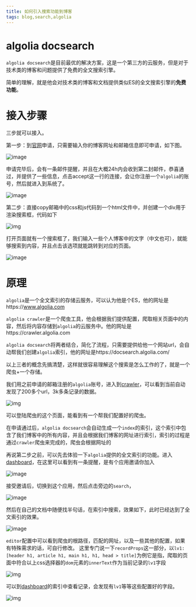 ```yaml
---
title: 如何引入搜索功能到博客
tags: blog,search,algolia
---
```


# algolia docsearch
`algolia docsearch`是目前最优的解决方案，这是一个第三方的云服务，但是对于技术类的博客和问题提供了免费的全文搜索引擎。

简单的理解，就是他会对技术类的博客和文档提供类似ES的全文搜索引擎的**免费功能**。

# 接入步骤
三步就可以接入。

第一步：到[官网](https://docsearch.algolia.com/apply/)申请，只需要输入你的博客网址和邮箱信息即可申请，如下图。

![image](https://i.imgur.com/XhESqcu.png)

申请完毕后，会有一条邮件提醒，并且在大概24h内会收到第二封邮件，恭喜通过，并提供了一些信息，点击accept这一行的连接，会让你注册一个`algolia`的账号，然后就进入到系统了。

![image](https://i.imgur.com/EaL9obc.png)

第二步：直接copy邮箱中的css和js代码到一个html文件中，并创建一个div用于渲染搜索框，代码如下

![img](https://i.imgur.com/BFhR6eO.png)

打开页面就有一个搜索框了，我们输入一些个人博客中的文字（中文也可），就能够搜索到内容，并且点击该选项就能跳转到对应的页面。

![image](https://i.imgur.com/oRvalHc.png)


# 原理
`algolia`是一个全文索引的存储云服务，可以认为他是个ES，他的网址是https://www.algolia.com

`algolia crawler`是一个爬虫工具，他会根据我们提供配置，爬取相关页面中的内容，然后将内容存储到`algolia`的云服务中。他的网址是https://crawler.algolia.com

`algolia docsearch`将两者结合，简化了流程，只需要提供给他一个网站url，会自动帮我们创建`algolia`索引，他的网址是https://docsearch.algolia.com/

以上三者的概念先搞清楚，这样就很容易理解这个搜索是怎么工作的了，就是一个爬虫+一个存储。

我们用之前申请的邮箱注册的`algolia`账号，进入到[crawler](https://crawler.algolia.com)，可以看到当前自动发现了200多个url，3k多条记录的数据。

![img](https://i.imgur.com/9CPaCcY.png)

可以登陆爬虫的这个页面，能看到有一个帮我们配置好的爬虫。


在申请通过后，`algolia docsearch`会自动生成一个`index`的索引，这个索引中包含了我们博客中的所有内容，并且会根据我们博客的网址进行索引，索引的过程是通过`crawler`爬虫来完成的，爬虫会根据网址的

再说第二步之前，可以先去体验一下`algolia`提供的全文索引的功能。进入[dashboard](https://dashboard.algolia.com/)，在这里可以看到有一条提醒，是有个应用邀请你加入

![image](https://i.imgur.com/fWVHIrT.png)

接受邀请后，切换到这个应用，然后点击旁边的`search`，

![image](https://i.imgur.com/ui7LqCM.png)

然后在自己的文档中随便找半句话，在索引中搜索，效果如下，此时已经达到了全文索引的效果。

![image](https://i.imgur.com/9CPaCcY.png)

`editor`配置中可以看到爬虫的根路径，匹配的网址，以及一些其他的配置，如果有特殊需求的话，可自行修改。
这里专门说一下`recordProps`这一部分，以`lv1: [header h1, article h1, main h1, h1, head > title]`为例它是指，爬取的页面中符合以上css选择器的`dom`元素的`innerText`作为当前记录的`lv1`字段

![img](https://i.imgur.com/KNxFdyQ.png)

可以到[dashboard](https://dashboard.algolia.com/)的索引中查看记录，会发现有`lv1`等等这些配置好的字段。

![img](https://i.imgur.com/77KE3R1.png)
